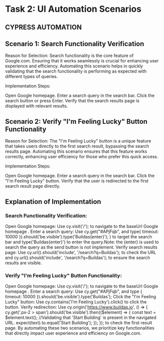 # Task 2: UI Automation Scenarios

## CYPRESS AUTOMATION

## Scenario 1: Search Functionality Verification
Reason for Selection:
Search functionality is the core feature of Google.com. Ensuring that it works seamlessly is crucial for enhancing user experience and efficiency. Automating this scenario helps in quickly validating that the search functionality is performing as expected with different types of queries.

Implementation Steps:

Open Google homepage.
Enter a search query in the search bar.
Click the search button or press Enter.
Verify that the search results page is displayed with relevant results.

## Scenario 2: Verify "I'm Feeling Lucky" Button Functionality
Reason for Selection:
The "I'm Feeling Lucky" button is a unique feature that takes users directly to the first search result, bypassing the search results page. Automating this scenario ensures that this feature works correctly, enhancing user efficiency for those who prefer this quick access.

Implementation Steps:

Open Google homepage.
Enter a search query in the search bar.
Click the "I'm Feeling Lucky" button.
Verify that the user is redirected to the first search result page directly.


## Explanation of Implementation
### Search Functionality Verification:

Open Google homepage: Use cy.visit('/'); to navigate to the baseUrl Google homepage .
Enter a search query: Use  cy.get("#APjFqb",  and type{ timeout: 10000 }).should('be.visible').type('Buildas{enter}');
) to target the search bar and type('Buildas{enter}') to enter the query.Note: the {enter} is used to search the query as the send button is not implement.
Verify search results page: Use cy.url().should('include', '/search?q=Buildas'); to check the URL and cy.url().should('include', '/search?q=Buildas'); to ensure the search results are visible.

### Verify "I'm Feeling Lucky" Button Functionality:

Open Google homepage:  Use cy.visit('/'); to navigate to the baseUrl Google homepage .
Enter a search query: Use  cy.get("#APjFqb", and type { timeout: 10000 }).should('be.visible').type('Buildas');
Click the "I'm Feeling Lucky" button: Use cy.contains('I\'m Feeling Lucky').click() to click the button.
Verify redirection: Use  cy.origin('https://www.buildas.io', () => {
            cy.get('.px-2 > span').should('be.visible').then(($element) => {
                const text = $element.text();
                //Validating that 'Start Building' is present in the navigated URL.
                expect(text).to.equal('Start Building');
            });
        });  to check the first result page.
By automating these two scenarios, we prioritize key functionalities that directly impact user experience and efficiency on Google.com.
